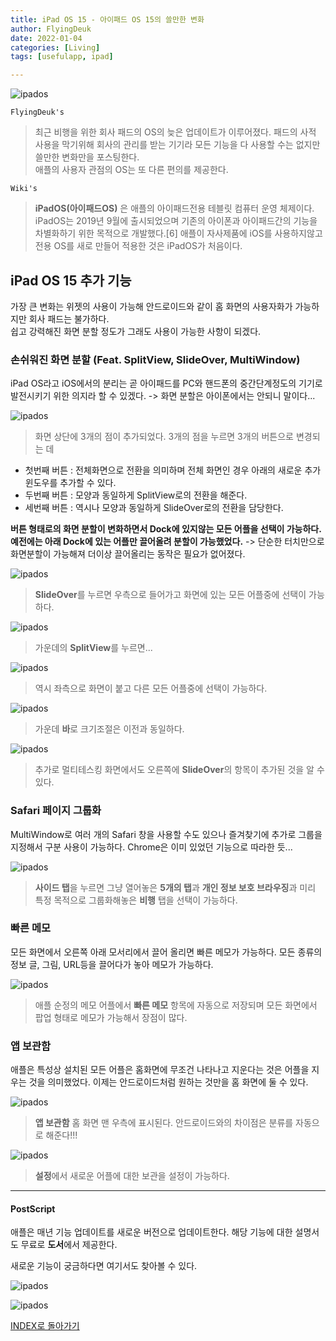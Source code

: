 ```yaml
---
title: iPad OS 15 - 아이패드 OS 15의 쓸만한 변화
author: FlyingDeuk
date: 2022-01-04
categories: [Living]
tags: [usefulapp, ipad]

---
```


![ipados](/img/living/ipad/ipados15.jpg)

`FlyingDeuk's`
> 최근 비행을 위한 회사 패드의 OS의 늦은 업데이트가 이루어졌다. 패드의 사적 사용을 막기위해 회사의 관리를 받는 기기라 모든 기능을 다 사용할 수는 없지만 쓸만한 변화만을 포스팅한다. <br>
애플의 사용자 관점의 OS는 또 다른 편의를 제공한다. <br>

`Wiki's`
> **iPadOS(아이패드OS)** 은 애플의 아이패드전용 테블릿 컴퓨터 운영 체제이다. iPadOS는 2019년 9월에 출시되었으며 기존의 아이폰과 아이패드간의 기능을 차별화하기 위한 목적으로 개발했다.[6] 애플이 자사제품에 iOS를 사용하지않고 전용 OS를 새로 만들어 적용한 것은 iPadOS가 처음이다.

## iPad OS 15 추가 기능
가장 큰 변화는 위젯의 사용이 가능해 안드로이드와 같이 홈 화면의 사용자화가 가능하지만 회사 패드는 불가하다. <br>
쉽고 강력해진 화면 분할 정도가 그래도 사용이 가능한 사항이 되겠다.

### 손쉬워진 화면 분할 (Feat. SplitView, SlideOver, MultiWindow)
iPad OS라고 iOS에서의 분리는 곧 아이패드를 PC와 핸드폰의 중간단계정도의 기기로 발전시키기 위한 의지라 할 수 있겠다. -> 화면 분할은 아이폰에서는 안되니 말이다...

![ipados](/img/living/ipad/ipados15_9.jpg)
> 화면 상단에 3개의 점이 추가되었다. 3개의 점을 누르면 3개의 버튼으로 변경되는 데
- 첫번째 버튼 : 전체화면으로 전환을 의미하며 전체 화면인 경우 아래의 새로운 추가 윈도우를 추가할 수 있다.
- 두번째 버튼 : 모양과 동일하게 SplitView로의 전환을 해준다.
- 세번째 버튼 : 역시나 모양과 동일하게 SlideOver로의 전환을 담당한다.

**버튼 형태로의 화면 분할이 변화하면서 Dock에 있지않는 모든 어플을 선택이 가능하다. 예전에는 아래 Dock에 있는 어플만 끌어올려 분할이 가능했었다.** -> 단순한 터치만으로 화면분할이 가능해져 더이상 끌어올리는 동작은 필요가 없어졌다.

![ipados](/img/living/ipad/ipados15_4.jpg)
> **SlideOver**를 누르면 우측으로 들어가고 화면에 있는 모든 어플중에 선택이 가능하다.

![ipados](/img/living/ipad/ipados15_2.jpg)
> 가운데의 **SplitView**를 누르면...

![ipados](/img/living/ipad/ipados15_3.jpg)
> 역시 좌측으로 화면이 붙고 다른 모든 어플중에 선택이 가능하다.

![ipados](/img/living/ipad/ipados15_5.jpg)
> 가운데 **바**로 크기조절은 이전과 동일하다.

![ipados](/img/living/ipad/ipados15_11.jpg)
> 추가로 멀티테스킹 화면에서도 오른쪽에 **SlideOver**의 항목이 추가된 것을 알 수 있다.

### Safari 페이지 그룹화
MultiWindow로 여러 개의 Safari 창을 사용할 수도 있으나 즐겨찾기에 추가로 그룹을 지정해서 구분 사용이 가능하다. Chrome은 이미 있었던 기능으로 따라한 듯...

![ipados](/img/living/ipad/ipados15_10.jpg)
> **사이드 탭**을 누르면 그냥 열어놓은 **5개의 탭**과 **개인 정보 보호 브라우징**과 미리 특정 목적으로 그룹화해놓은 **비행** 탭을 선택이 가능하다.

### 빠른 메모
모든 화면에서 오른쪽 아래 모서리에서 끌어 올리면 빠른 메모가 가능하다. 모든 종류의 정보 글, 그림, URL등을 끌어다가 놓아 메모가 가능하다.

![ipados](/img/living/ipad/ipados15_6.jpg)
> 애플 순정의 메모 어플에서 **빠른 메모** 항목에 자동으로 저장되며 모든 화면에서 팝업 형태로 메모가 가능해서 장점이 많다.

### 앱 보관함
애플은 특성상 설치된 모든 어플은 홈화면에 무조건 나타나고 지운다는 것은 어플을 지우는 것을 의미했었다. 이제는 안드로이드처럼 원하는 것만을 홈 화면에 둘 수 있다.

![ipados](/img/living/ipad/ipados15_1.jpg)
> **앱 보관함** 홈 화면 맨 우측에 표시된다. 안드로이드와의 차이점은 분류를 자동으로 해준다!!!

![ipados](/img/living/ipad/ipados15_12.jpg)
> **설정**에서 새로운 어플에 대한 보관을 설정이 가능하다.

------

#### PostScript
애플은 매년 기능 업데이트를 새로운 버전으로 업데이트한다. 해당 기능에 대한 설명서도 무료로 **도서**에서 제공한다.

새로운 기능이 궁금하다면 여기서도 찾아볼 수 있다.

![ipados](/img/living/ipad/ipados15_7.jpg)

![ipados](/img/living/ipad/ipados15_8.jpg)

[INDEX로 돌아가기](/posts/Ipad/)
